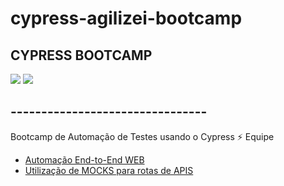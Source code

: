 # cypress-agilizei-bootcamp
<h2>CYPRESS BOOTCAMP</h2>
<img src="https://media.giphy.com/media/3o72F7RrTPW6jymXew/giphy.gif"/>
<img src="https://media.giphy.com/media/hrRJ41JB2zlgZiYcCw/giphy.gif"/>

<h2>--------------------------------</h2>
Bootcamp de Automação de Testes usando o Cypress ⚡️
Equipe <a rel="Agilizei" href=”https://agilizei.com/”>

- Automação End-to-End WEB
- Utilização de MOCKS para rotas de APIS
